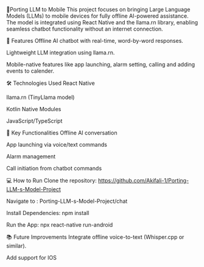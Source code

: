 🚀Porting LLM to Mobile
This project focuses on bringing Large Language Models (LLMs) to mobile devices for fully offline AI-powered assistance. The model is integrated using React Native and the llama.rn library, enabling seamless chatbot functionality without an internet connection.

🚀 Features
Offline AI chatbot with real-time, word-by-word responses.

Lightweight LLM integration using llama.rn.

Mobile-native features like app launching, alarm setting, calling and adding events to calender.

🛠️ Technologies Used
React Native

llama.rn (TinyLlama model)

Kotlin Native Modules

JavaScript/TypeScript

📱 Key Functionalities
Offline AI conversation

App launching via voice/text commands

Alarm management

Call initiation from chatbot commands

💻 How to Run
Clone the repository: https://github.com/Akifali-1/Porting-LLM-s-Model-Project

Navigate to : Porting-LLM-s-Model-Project/chat

Install Dependencies: npm install

Run the App: npx react-native run-android


📚 Future Improvements
Integrate offline voice-to-text (Whisper.cpp or similar).

Add support for IOS
